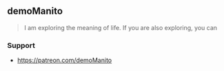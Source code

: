 ## demoManito
> I am exploring the meaning of life. If you are also exploring, you can

### Support
- https://patreon.com/demoManito
